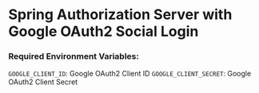 # Spring Authorization Server with Google OAuth2 Social Login

### Required Environment Variables:

`GOOGLE_CLIENT_ID`: Google OAuth2 Client ID
`GOOGLE_CLIENT_SECRET`: Google OAuth2 Client Secret